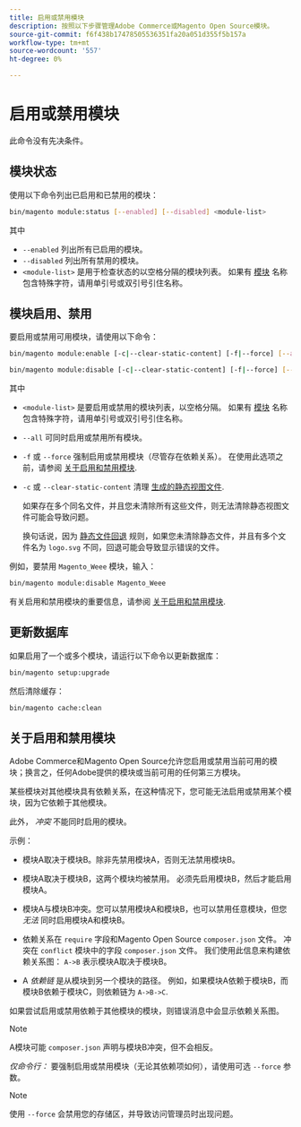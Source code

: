 ```yaml
---
title: 启用或禁用模块
description: 按照以下步骤管理Adobe Commerce或Magento Open Source模块。
source-git-commit: f6f438b17478505536351fa20a051d355f5b157a
workflow-type: tm+mt
source-wordcount: '557'
ht-degree: 0%

---
```



# 启用或禁用模块

此命令没有先决条件。

## 模块状态

使用以下命令列出已启用和已禁用的模块：

```bash
bin/magento module:status [--enabled] [--disabled] <module-list>
```

其中

* `--enabled` 列出所有已启用的模块。
* `--disabled` 列出所有禁用的模块。
* `<module-list>` 是用于检查状态的以空格分隔的模块列表。 如果有 [模块](https://glossary.magento.com/module) 名称包含特殊字符，请用单引号或双引号引住名称。

## 模块启用、禁用

要启用或禁用可用模块，请使用以下命令：

```bash
bin/magento module:enable [-c|--clear-static-content] [-f|--force] [--all] <module-list>
```

```bash
bin/magento module:disable [-c|--clear-static-content] [-f|--force] [--all] <module-list>
```

其中

* `<module-list>` 是要启用或禁用的模块列表，以空格分隔。 如果有 [模块](https://glossary.magento.com/module) 名称包含特殊字符，请用单引号或双引号引住名称。
* `--all` 可同时启用或禁用所有模块。
* `-f` 或 `--force` 强制启用或禁用模块（尽管存在依赖关系）。 在使用此选项之前，请参阅 [关于启用和禁用模块](#about-enabling-and-disabling-modules).
* `-c` 或 `--clear-static-content` 清理 [生成的静态视图文件](../../configuration/cli/static-view-file-deployment.md).

   如果存在多个同名文件，并且您未清除所有这些文件，则无法清除静态视图文件可能会导致问题。

   换句话说，因为 [静态文件回退](../../configuration/cli/static-view-file-deployment.md) 规则，如果您未清除静态文件，并且有多个文件名为 `logo.svg` 不同，回退可能会导致显示错误的文件。

例如，要禁用 `Magento_Weee` 模块，输入：

```bash
bin/magento module:disable Magento_Weee
```

有关启用和禁用模块的重要信息，请参阅 [关于启用和禁用模块](#about-enabling-and-disabling-modules).

## 更新数据库

如果启用了一个或多个模块，请运行以下命令以更新数据库：

```bash
bin/magento setup:upgrade
```

然后清除缓存：

```bash
bin/magento cache:clean
```

## 关于启用和禁用模块

Adobe Commerce和Magento Open Source允许您启用或禁用当前可用的模块；换言之，任何Adobe提供的模块或当前可用的任何第三方模块。

某些模块对其他模块具有依赖关系，在这种情况下，您可能无法启用或禁用某个模块，因为它依赖于其他模块。

此外， *冲突* 不能同时启用的模块。

示例：

* 模块A取决于模块B。除非先禁用模块A，否则无法禁用模块B。

* 模块A取决于模块B，这两个模块均被禁用。 必须先启用模块B，然后才能启用模块A。

* 模块A与模块B冲突。您可以禁用模块A和模块B，也可以禁用任意模块，但您 *无法* 同时启用模块A和模块B。

* 依赖关系在 `require` 字段和Magento Open Source `composer.json` 文件。 冲突在 `conflict` 模块中的字段 `composer.json` 文件。 我们使用此信息来构建依赖关系图： `A->B` 表示模块A取决于模块B。

* A *依赖链* 是从模块到另一个模块的路径。 例如，如果模块A依赖于模块B，而模块B依赖于模块C，则依赖链为 `A->B->C`.

如果尝试启用或禁用依赖于其他模块的模块，则错误消息中会显示依赖关系图。

>[!NOTE]
>
>A模块可能 `composer.json` 声明与模块B冲突，但不会相反。

*仅命令行：* 要强制启用或禁用模块（无论其依赖项如何），请使用可选 `--force` 参数。

>[!NOTE]
>
>使用 `--force` 会禁用您的存储区，并导致访问管理员时出现问题。
